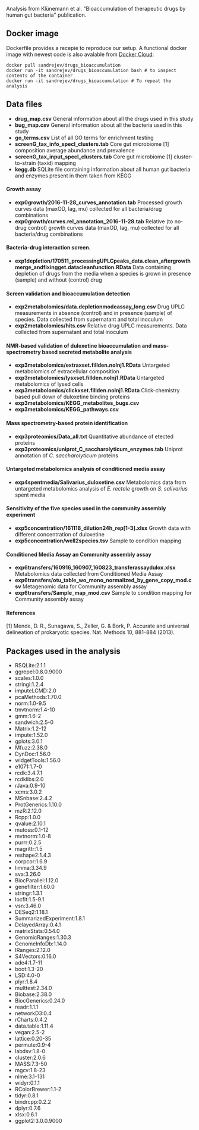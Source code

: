 Analysis from Klünemann et al. "Bioaccumulation of therapeutic drugs by human gut bacteria" publication.

## Docker image
Dockerfile provides a recepie to reproduce our setup. A functional docker image with newest code is also avalable from [Docker Cloud](https://hub.docker.com/r/sandrejev/drugs_bioaccumulation):

~~~~
docker pull sandrejev/drugs_bioaccumulation
docker run -it sandrejev/drugs_bioaccumulation bash # to inspect contents of the container
docker run -it sandrejev/drugs_bioaccumulation # To repeat the analysis
~~~~

## Data files

* **drug_map.csv** General information about all the drugs used in this study
* **bug_map.csv** General information about all the bacteria used in this study
* **go_terms.csv** List of all GO terms for enrichment testing
* **screenG_tax_info_specI_clusters.tab** Core gut microbiome [1] composition average abundance and prevalence
* **screenG_tax_input_specI_clusters.tab** Core gut microbiome [1] cluster-to-strain (taxid) mapping
* **kegg.db** SQLite file containing information about all human gut bacteria and enzymes present in them taken from KEGG

#### Growth assay
* **exp0growth/2016-11-28_curves_annotation.tab** Processed growth curves data (maxOD, lag, mu) collected for all bacteria/drug combinations
* **exp0growth/curves.rel_annotation_2016-11-28.tab** Relative (to no-drug control) growth curves data (maxOD, lag, mu) collected for all bacteria/drug combinations

#### Bacteria-drug interaction screen. 
* **exp1depletion/170511_processingUPLCpeaks_data.clean_aftergrowthmerge_andfixingget.datacleanfunction.RData** Data containing depletion of drugs from the media when a species is grown in presence (sample) and without (control) drug

#### Screen validation and bioaccumulation detection
* **exp2metabolomics/data.depletionmodeassay_long.csv** Drug UPLC measurements in absence (control) and in presence (sample) of species. Data collected from supernatant and total inoculum
* **exp2metabolomics/hits.csv** Relative drug UPLC measurements. Data collected from supernatant and total inoculum

#### NMR-based validation of duloxetine bioaccumulation and mass-spectrometry based secreted metabolite analysis
* **exp3metabolomics/extraxset.fillden.noInj1.RData** Untargeted metabolomics of extracellular composition
* **exp3metabolomics/lysxset.fillden.noInj1.RData** Untargeted metabolomics of lysed cells
* **exp3metabolomics/clickxset.fillden.noInj1.RData** Click-chemistry based pull down of duloxetine binding proteins
* **exp3metabolomics/KEGG_metabolites_bugs.csv**
* **exp3metabolomics/KEGG_pathways.csv**

#### Mass spectrometry-based protein identification
* **exp3proteomics/Data_all.txt** Quantitative abundance of etected proteins
* **exp3proteomics/uniprot_C_saccharolyticum_enzymes.tab** Uniprot annotation of *C. saccharolyticum* proteins

#### Untargeted metabolomics analysis of conditioned media assay
* **exp4spentmedia/Salivarius_duloxetine.csv** Metabolomics data from untargeted metabolomics analysis of *E. rectale* growth on *S. salivarius* spent media

#### Sensitivity of the five species used in the community assembly experiment
* **exp5concentration/161118_dilution24h_rep[1-3].xlsx** Growth data with different concentration of duloxetine
* **exp5concentration/well2species.tsv** Sample to condition mapping

#### Conditioned Media Assay an Community assembly assay
* **exp6transfers/160916_160907_160823_transferassaydulox.xlsx** Metabolomics data collected from Conditioned Media Assay
* **exp6transfers/otu_table_wo_mono_normalized_by_gene_copy_mod.csv** Metagenomic data for Community assembly assay
* **exp6transfers/Sample_map_mod.csv** Sample to condition mapping for Community assembly assay

#### References
[1] Mende, D. R., Sunagawa, S., Zeller, G. & Bork, P. Accurate and universal delineation of prokaryotic species. Nat. Methods 10, 881–884 (2013).


## Packages used in the analysis
* RSQLite:2.1.1
* ggrepel:0.8.0.9000
* scales:1.0.0
* stringi:1.2.4
* imputeLCMD:2.0
* pcaMethods:1.70.0
* norm:1.0-9.5
* tmvtnorm:1.4-10
* gmm:1.6-2
* sandwich:2.5-0
* Matrix:1.2-12
* impute:1.52.0
* gplots:3.0.1
* Mfuzz:2.38.0
* DynDoc:1.56.0
* widgetTools:1.56.0
* e1071:1.7-0
* rcdk:3.4.7.1
* rcdklibs:2.0
* rJava:0.9-10
* xcms:3.0.2
* MSnbase:2.4.2
* ProtGenerics:1.10.0
* mzR:2.12.0
* Rcpp:1.0.0
* qvalue:2.10.1
* mutoss:0.1-12
* mvtnorm:1.0-8
* purrr:0.2.5
* magrittr:1.5
* reshape2:1.4.3
* corpcor:1.6.9
* limma:3.34.9
* sva:3.26.0
* BiocParallel:1.12.0
* genefilter:1.60.0
* stringr:1.3.1
* locfit:1.5-9.1
* vsn:3.46.0
* DESeq2:1.18.1
* SummarizedExperiment:1.8.1
* DelayedArray:0.4.1
* matrixStats:0.54.0
* GenomicRanges:1.30.3
* GenomeInfoDb:1.14.0
* IRanges:2.12.0
* S4Vectors:0.16.0
* ade4:1.7-11
* boot:1.3-20
* LSD:4.0-0
* plyr:1.8.4
* multtest:2.34.0
* Biobase:2.38.0
* BiocGenerics:0.24.0
* readr:1.1.1
* networkD3:0.4
* rCharts:0.4.2
* data.table:1.11.4
* vegan:2.5-2
* lattice:0.20-35
* permute:0.9-4
* labdsv:1.8-0
* cluster:2.0.6
* MASS:7.3-50
* mgcv:1.8-23
* nlme:3.1-131
* widyr:0.1.1
* RColorBrewer:1.1-2
* tidyr:0.8.1
* bindrcpp:0.2.2
* dplyr:0.7.6
* xlsx:0.6.1
* ggplot2:3.0.0.9000
